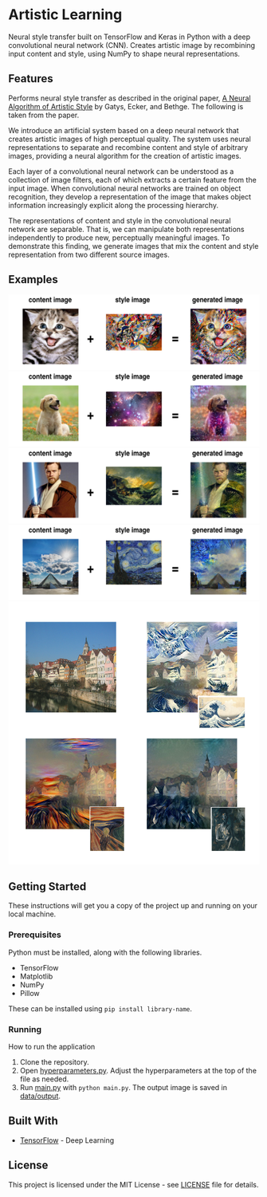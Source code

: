 # Artistic Learning

Neural style transfer built on TensorFlow and Keras in Python with a deep convolutional neural network (CNN). Creates artistic image by recombining input content and style, using NumPy to shape neural representations.

## Features

Performs neural style transfer as described in the original paper, [A Neural Algorithm of Artistic Style](https://arxiv.org/pdf/1508.06576.pdf) by Gatys, Ecker, and Bethge. The following is taken from the paper.

We introduce an artificial system based on a deep neural network that creates artistic images of high perceptual quality. The system uses neural representations to separate and recombine content and style of arbitrary images, providing a neural algorithm for the creation of artistic images.

Each layer of a convolutional neural network can be understood as a collection of image filters, each of which extracts a certain feature from the input image. When convolutional neural networks are trained on object recognition, they develop a representation of the image that makes object information increasingly explicit along the processing hierarchy.

The representations of content and style in the convolutional neural network are separable. That is, we can manipulate both representations independently to produce new, perceptually meaningful images. To demonstrate this finding, we generate images that mix the content and style representation from two different source images.

## Examples
![output1](images/output1.png)
![output2](images/output2.png)
![output3](images/output3.png)
![output4](images/output4.png)
![output](images/output.png)

## Getting Started

These instructions will get you a copy of the project up and running on your local machine.

### Prerequisites

Python must be installed, along with the following libraries.

* TensorFlow
* Matplotlib
* NumPy
* Pillow

These can be installed using ```pip install library-name```.

### Running

How to run the application

1. Clone the repository.
2. Open [hyperparameters.py](src/hyperparameters.py). Adjust the hyperparameters at the top of the file as needed. 
3. Run [main.py](src/main.py) with ```python main.py```. The output image is saved in [data/output](data/output).

## Built With

* [TensorFlow](https://www.tensorflow.org/) - Deep Learning

## License

This project is licensed under the MIT License - see [LICENSE](LICENSE) file for details.
